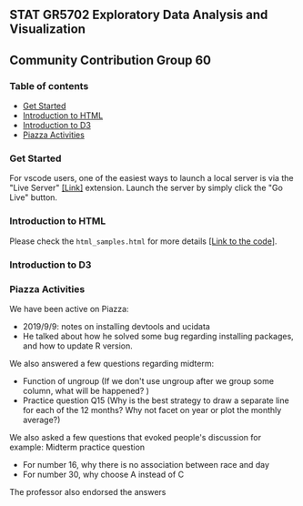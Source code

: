 ## STAT GR5702 Exploratory Data Analysis and Visualization
## Community Contribution Group 60

### Table of contents
* [Get Started](#Start)
* [Introduction to HTML](#Intro2HTML)
* [Introduction to D3](#Intro2D3)
* [Piazza Activities](#PiazzaActi)

### <a name="Start"></a> Get Started
For vscode users, one of the easiest ways to launch a local server is via the "Live Server" [[Link]](https://marketplace.visualstudio.com/items?itemName=ritwickdey.LiveServer) extension. Launch the server by simply click the "Go Live" button.

### <a name="Intro2HTML"></a> Introduction to HTML
Please check the `html_samples.html` for more details [[Link to the code]](https://github.com/tonyytliu/Stat5702_CC60/blob/master/intro_to_html/html_samples.html).

### <a name="Intro2D3"></a> Introduction to D3

### <a name="PiazzaActi"></a> Piazza Activities
We have been active on Piazza:
- 2019/9/9: notes on installing devtools and ucidata
- He talked about how he solved some bug regarding installing packages, and how to update R version. 

We also answered a few questions regarding midterm:
- Function of ungroup (If we don't use ungroup after we group some column, what will be happened? )
- Practice question Q15 (Why is the best strategy to draw a separate line for each of the 12 months? Why not facet on year or plot the monthly average?)

We also asked a few questions that evoked people's discussion for example:
Midterm practice question
- For number 16, why there is no association between race and day
- For number 30, why choose A instead of C

The professor also endorsed the answers
